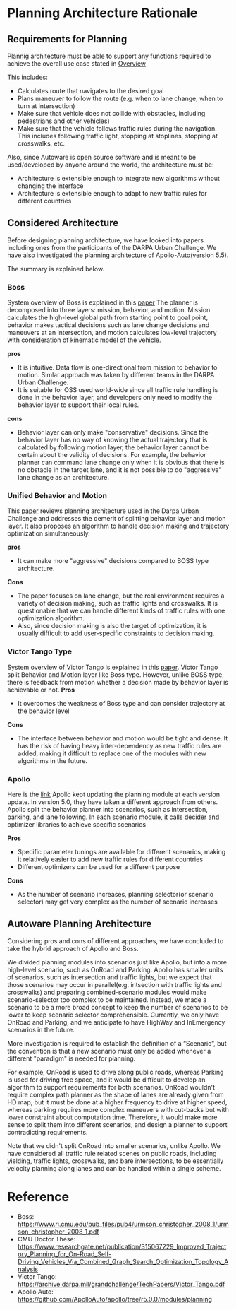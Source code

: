 # Planning Architecture Rationale

## Requirements for Planning
Plannig architecture must be able to support any functions required to achieve the overall use case stated in [Overview](/Overview.md)

This includes: 
- Calculates route that navigates to the desired goal
- Plans maneuver to follow the route (e.g. when to lane change, when to turn at intersection)
- Make sure that vehicle does not collide with obstacles, including pedestrians and other vehicles)
- Make sure that the vehicle follows traffic rules during the navigation. This includes following traffic light, stopping at stoplines, stopping at crosswalks, etc. 

Also, since Autoware is open source software and is meant to be used/developed by anyone around the world, the architecture must be:
- Architecture is extensible enough to integrate new algorithms without changing the interface
- Architecture is extensible enough to adapt to new traffic rules for different countries

## Considered Architecture

Before designing planning architecture, we have looked into papers including ones from the participants of the DARPA Urban Challenge. We have also investigated the planning architecture of Apollo-Auto(version 5.5).

The summary is explained below.

### Boss
System overview of Boss is explained in this [paper](https://www.ri.cmu.edu/pub_files/pub4/urmson_christopher_2008_1/urmson_christopher_2008_1.pdf)
The planner is decomposed into three layers: mission, behavior, and motion. Mission calculates the high-level global path from starting point to goal point, behavior makes tactical decisions such as lane change decisions and maneuvers at an intersection, and motion calculates low-level trajectory with consideration of kinematic model of the vehicle.

**pros**
* It is intuitive. Data flow is one-directional from mission to behavior to motion. Simlar approach was taken by different teams in the DARPA Urban Challenge.
* It is suitable for OSS used world-wide since all traffic rule handling is done in the behavior layer, and developers only need to modify the behavior layer to support their local rules.
  
**cons** 
* Behavior layer can only make "conservative" decisions. Since the behavior layer has no way of knowing the actual trajectory that is calculated by following motion layer, the behavior layer cannot be certain about the validity of decisions. For example, the behavior planner can command lane change only when it is obvious that there is no obstacle in the target lane, and it is not possible to do "aggressive" lane change as an architecture.

### Unified Behavior and Motion
This [paper](https://www.researchgate.net/publication/315067229_Improved_Trajectory_Planning_for_On-Road_Self-Driving_Vehicles_Via_Combined_Graph_Search_Optimization_Topology_Analysis) reviews planning architecture used in the Darpa Urban Challenge and addresses the demerit of splitting behavior layer and motion layer. It also proposes an algorithm to handle decision making and trajectory optimization simultaneously.

**pros** 
* It can make more "aggressive" decisions compared to BOSS type architecture.

**Cons**
* The paper focuses on lane change, but the real environment requires a variety of decision making, such as traffic lights and crosswalks. It is questionable that we can handle different kinds of traffic rules with one optimization algorithm.
* Also, since decision making is also the target of optimization, it is usually difficult to add user-specific constraints to decision making.

### Victor Tango Type
System overview of Victor Tango is explained in this [paper](https://archive.darpa.mil/grandchallenge/TechPapers/Victor_Tango.pdf).
Victor Tango split Behavior and Motion layer like Boss type. However, unlike BOSS type, there is feedback from motion whether a decision made by behavior layer is achievable or not.
**Pros**
* It overcomes the weakness of Boss type and can consider trajectory at the behavior level

**Cons**
* The interface between behavior and motion would be tight and dense. It has the risk of having heavy inter-dependency as new traffic rules are added, making it difficult to replace one of the modules with new algorithms in the future.

### Apollo
Here is the [link](https://github.com/ApolloAuto/apollo/tree/r5.0.0/modules/planning)
Apollo kept updating the planning module at each version update. In version 5.0, they have taken a different approach from others. Apollo split the behavior planner into scenarios, such as intersection, parking, and lane following. In each scenario module, it calls decider and optimizer libraries to achieve specific scenarios

**Pros**
* Specific parameter tunings are available for different scenarios, making it relatively easier to add new traffic rules for different countries
* Different optimizers can be used for a different purpose

**Cons** 
* As the number of scenario increases, planning selector(or scenario selector) may get very complex as the number of scenario increases

## Autoware Planning Architecture
Considering pros and cons of different approaches, we have concluded to take the hybrid approach of Apollo and Boss. 

We divided planning modules into scenarios just like Apollo, but into a more high-level scenario, such as OnRoad and Parking. Apollo has smaller units of scenarios, such as intersection and traffic lights, but we expect that those scenarios may occur in parallel(e.g. intsection with traffic lights and crosswalks) and preparing combined-scenario modules would make scenario-selector too complex to be maintained. Instead, we made a scenario to be a more broad concept to keep the number of scenarios to be lower to keep scenario selector comprehensible. Currently, we only have OnRoad and Parking, and we anticipate to have HighWay and InEmergency scenarios in the future. 

More investigation is required to establish the definition of a “Scenario”, but the convention is that a new scenario must only be added whenever a different "paradigm" is needed for planning. 

For example, OnRoad is used to drive along public roads, whereas Parking is used for driving free space, and it would be difficult to develop an algorithm to support requirements for both scenarios. OnRoad wouldn't require complex path planner as the shape of lanes are already given from HD map, but it must be done at a higher frequency to drive at higher speed, whereas parking requires more complex maneuvers with cut-backs but with lower constraint about computation time. Therefore, it would make more sense to split them into different scenarios, and design a planner to support contradicting requirements. 

Note that we didn't split OnRoad into smaller scenarios, unlike Apollo. We have considered all traffic rule related scenes on public roads, including yielding, traffic lights, crosswalks, and bare intersections, to be essentially velocity planning along lanes and can be handled within a single scheme. 


# Reference
* Boss: https://www.ri.cmu.edu/pub_files/pub4/urmson_christopher_2008_1/urmson_christopher_2008_1.pdf
* CMU Doctor These: https://www.researchgate.net/publication/315067229_Improved_Trajectory_Planning_for_On-Road_Self-Driving_Vehicles_Via_Combined_Graph_Search_Optimization_Topology_Analysis
* Victor Tango: https://archive.darpa.mil/grandchallenge/TechPapers/Victor_Tango.pdf
* Apollo Auto: https://github.com/ApolloAuto/apollo/tree/r5.0.0/modules/planning
